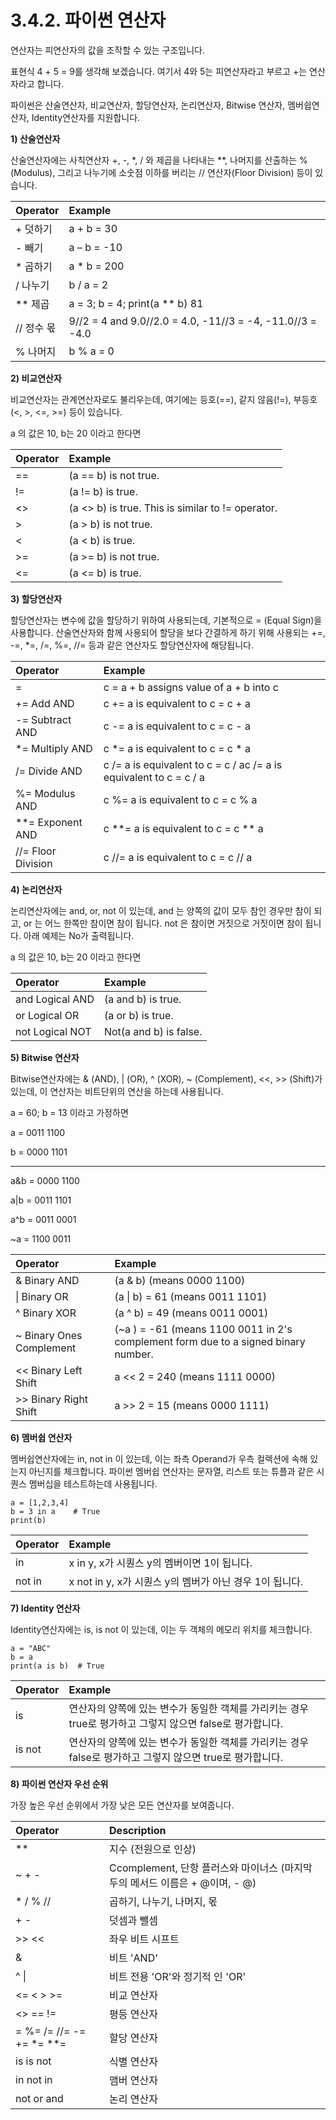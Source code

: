 # 3.4.2.     파이썬 연산자

연산자는 피연산자의 값을 조작할 수 있는 구조입니다. 

표현식 4 + 5 = 9를 생각해 보겠습니다. 여기서 4와 5는 피연산자라고 부르고 +는 연산자라고 합니다.

파이썬은 산술연산자, 비교연산자, 할당연산자, 논리연산자, Bitwise 연산자, 멤버쉽연산자, Identity연산자를 지원합니다.

**1\)    산술연산자**

산술연산자에는 사칙연산자 +, -, \*, / 와 제곱을 나타내는 \*\*, 나머지를 산출하는 % \(Modulus\), 그리고 나누기에 소숫점 이하를 버리는 // 연산자\(Floor Division\) 등이 있습니다.

| Operator | Example |
| :--- | :--- |
| + 덧하기 | a + b = 30 |
| - 빼기 | a – b = -10 |
| \* 곱하기 | a \* b = 200 |
| / 나누기 | b / a = 2 |
| \*\* 제곱 | a = 3; b = 4; print\(a \*\* b\)  81 |
| // 정수 몫 | 9//2 = 4 and 9.0//2.0 = 4.0, -11//3 = -4, -11.0//3 = -4.0 |
| % 나머지 | b % a = 0 |

**2\)    비교연산자**

비교연산자는 관계연산자로도 불리우는데, 여기에는 등호\(==\), 같지 않음\(!=\), 부등호\(&lt;, &gt;, &lt;=, &gt;=\) 등이 있습니다.

a 의 값은 10,  b는 20 이라고 한다면

| Operator | Example |
| :--- | :--- |
| == | \(a == b\) is not true. |
| != | \(a != b\) is true. |
| &lt;&gt;  | \(a &lt;&gt; b\) is true. This is similar to != operator. |
| &gt;  | \(a &gt; b\) is not true. |
| &lt;  | \(a &lt; b\) is true. |
| &gt;= | \(a &gt;= b\) is not true. |
| &lt;= | \(a &lt;= b\) is true. |

**3\)    할당연산자**

할당연산자는 변수에 값을 할당하기 위하여 사용되는데, 기본적으로 = \(Equal Sign\)을 사용합니다. 산술연산자와 함께 사용되어 할당을 보다 간결하게 하기 위해 사용되는 +=, -=, \*=, /=, %=, //= 등과 같은 연산자도 할당연산자에 해당됩니다.

| Operator | Example |
| :--- | :--- |
| = | c = a + b assigns value of a + b into c |
| += Add AND | c += a is equivalent to c = c + a |
| -= Subtract AND | c -= a is equivalent to c = c - a |
| \*= Multiply AND | c \*= a is equivalent to c = c \* a |
| /= Divide AND | c /= a is equivalent to c = c / ac /= a is equivalent to c = c / a |
| %= Modulus AND | c %= a is equivalent to c = c % a |
| \*\*= Exponent AND | c \*\*= a is equivalent to c = c \*\* a |
| //= Floor Division | c //= a is equivalent to c = c // a |

**4\)    논리연산자**

논리연산자에는 and, or, not 이 있는데, and 는 양쪽의 값이 모두 참인 경우만 참이 되고, or 는 어느 한쪽만 참이면 참이 됩니다. not 은 참이면 거짓으로 거짓이면 참이 됩니다. 아래 예제는 No가 출력됩니다.

 a 의 값은 10,  b는 20 이라고 한다면

| Operator | Example |
| :--- | :--- |
| and Logical AND | \(a and b\) is true. |
| or Logical OR | \(a or b\) is true. |
| not Logical NOT | Not\(a and b\) is false. |

**5\)    Bitwise 연산자**

Bitwise연산자에는 & \(AND\), \| \(OR\), ^ \(XOR\), ~ \(Complement\), &lt;&lt;, &gt;&gt; \(Shift\)가 있는데, 이 연산자는 비트단위의 연산을 하는데 사용됩니다.

 a = 60; b = 13 이라고 가정하면

a = 0011 1100

b = 0000 1101

-----------------

a&b = 0000 1100

a\|b = 0011 1101

a^b = 0011 0001

~a  = 1100 0011

| Operator | Example |
| :--- | :--- |
| & Binary AND | \(a & b\) \(means 0000 1100\) |
| \| Binary OR | \(a \| b\) = 61 \(means 0011 1101\) |
| ^ Binary XOR | \(a ^ b\) = 49 \(means 0011 0001\) |
| ~ Binary Ones Complement | \(~a \) = -61 \(means 1100 0011 in 2's complement form due to a signed binary number. |
| &lt;&lt; Binary Left Shift | a &lt;&lt; 2 = 240 \(means 1111 0000\) |
| &gt;&gt; Binary Right Shift | a &gt;&gt; 2 = 15 \(means 0000 1111\) |

**6\)    멤버쉽 연산자**

멤버쉽연산자에는 in, not in 이 있는데, 이는 좌측 Operand가 우측 컬렉션에 속해 있는지 아닌지를 체크합니다. 파이썬 멤버쉽 연산자는 문자열, 리스트 또는 튜플과 같은 시퀀스 멤버십을 테스트하는데 사용됩니다.

```text
a = [1,2,3,4]
b = 3 in a    # True
print(b)
```

| Operator | Example |
| :--- | :--- |
| in | x in y,    x가 시퀀스 y의 멤버이면 1이 됩니다. |
| not in | x not in y,   x가 시퀀스 y의 멤버가 아닌 경우 1이 됩니다. |

**7\)    Identity 연산자**

Identity연산자에는 is, is not 이 있는데, 이는 두 객체의 메모리 위치를 체크합니다.

```text
a = "ABC"
b = a
print(a is b)  # True
```

| Operator | Example |
| :--- | :--- |
| is | 연산자의 양쪽에 있는 변수가 동일한 객체를 가리키는 경우 true로 평가하고 그렇지 않으면 false로 평가합니다. |
| is not | 연산자의 양쪽에 있는 변수가 동일한 객체를 가리키는 경우 false로 평가하고 그렇지 않으면 true로 평가합니다. |

**8\)    파이썬 연산자 우선 순위**

가장 높은 우선 순위에서 가장 낮은 모든 연산자를 보여줍니다.

| Operator | Description |
| :--- | :--- |
| \*\* | 지수 \(전원으로 인상\) |
| ~ + - | Ccomplement, 단항 플러스와 마이너스 \(마지막 두의 메서드 이름은 + @이며, - @\) |
| \* / % // | 곱하기, 나누기, 나머지, 몫 |
| + - | 덧셈과 뺄셈 |
| &gt;&gt; &lt;&lt; | 좌우 비트 시프트 |
| & | 비트 'AND' |
| ^ \| | 비트 전용 'OR'와 정기적 인 'OR' |
| &lt;= &lt; &gt; &gt;= | 비교 연산자 |
| &lt;&gt; == != | 평등 연산자 |
| = %= /= //= -= += \*= \*\*= | 할당 연산자 |
| is is not | 식별 연산자 |
| in not in | 맴버 연산자 |
| not or and | 논리 연산자 |

